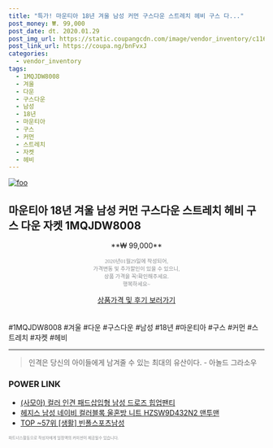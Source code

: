 ```yaml
--- 
title: "특가! 마운티아 18년 겨울 남성 커먼 구스다운 스트레치 헤비 구스 다..." 
post_money: ₩. 99,000 
post_date: dt. 2020.01.29 
post_img_url: https://static.coupangcdn.com/image/vendor_inventory/c116/68797f3b5524274bf44cf2163556f0bf1529808ccb1541f8b922ef7c2144.jpg 
post_link_url: https://coupa.ng/bnFvxJ 
categories: 
  - vendor_inventory 
tags: 
  - 1MQJDW8008 
  - 겨울 
  - 다운 
  - 구스다운 
  - 남성 
  - 18년 
  - 마운티아 
  - 구스 
  - 커먼 
  - 스트레치 
  - 자켓 
  - 헤비 
--- 
```

[![foo](https://static.coupangcdn.com/image/vendor_inventory/c116/68797f3b5524274bf44cf2163556f0bf1529808ccb1541f8b922ef7c2144.jpg)](https://coupa.ng/bnFvxJ) 

## 마운티아 18년 겨울 남성 커먼 구스다운 스트레치 헤비 구스 다운 자켓 1MQJDW8008 
<p style="text-align: center;">**₩ 99,000**</p> 
<p style="text-align: center;"><span style="color: #898c8f; font-family: Georgia,Times,serif; font-size: 0.75em;">2020년01월29일에 작성되어, <br>가격변동 및 추가할인이 있을 수 있으니,<br> 상품 가격을 꼭!확인해주세요.<br>행복하세요~</span> 
</p>	 
<div markdown="0" style="text-align: center;"><a href="https://coupa.ng/bnFvxJ" class="btn btn--success">상품가격 및 후기 보러가기</a></div> 
<br><br> 
  #1MQJDW8008 #겨울 #다운 #구스다운 #남성 #18년 #마운티아 #구스 #커먼 #스트레치 #자켓 #헤비 
<hr> 

> 인격은 당신의 아이들에게 남겨줄 수 있는 최대의 유산이다. - 아놀드 그라소우 


### POWER LINK

* <a href="https://blog.naver.com/fasyy4321/221786296947" target="_blank">(사모아) 컬러 인견 패드삽입형 남성 드로즈 힙업팬티</a>
* <a href="https://blog.naver.com/fasyy4321/221786071400" target="_blank">헤지스 남성 네이비 컬러블록 울혼방 니트 HZSW9D432N2 맨투맨</a>
* <a href="https://blog.naver.com/fasyy4321/221780558443" target="_blank"> TOP ~57위 [생활] 빈폴스포츠남성</a>

<span style="color: #898c8f; font-family: Georgia,Times,serif; font-size: 0.55em;">파트너스활동으로 작성자에게 일정액의 커미션이 제공될수 있습니다.</span> 
